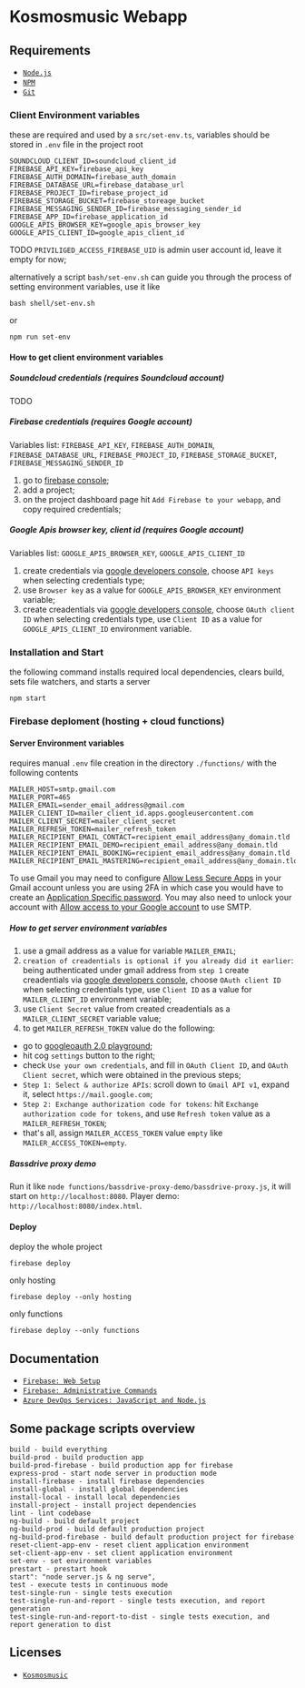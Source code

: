 # Kosmosmusic Webapp

## Requirements

- [`Node.js`](https://nodejs.org/)
- [`NPM`](https://nodejs.org/)
- [`Git`](https://git-scm.com/)

### Client Environment variables

these are required and used by a `src/set-env.ts`, variables should be stored in `.env` file in the project root

```
SOUNDCLOUD_CLIENT_ID=soundcloud_client_id
FIREBASE_API_KEY=firebase_api_key
FIREBASE_AUTH_DOMAIN=firebase_auth_domain
FIREBASE_DATABASE_URL=firebase_database_url
FIREBASE_PROJECT_ID=firebase_project_id
FIREBASE_STORAGE_BUCKET=firebase_storeage_bucket
FIREBASE_MESSAGING_SENDER_ID=firebase_messaging_sender_id
FIREBASE_APP_ID=firebase_application_id
GOOGLE_APIS_BROWSER_KEY=google_apis_browser_key
GOOGLE_APIS_CLIENT_ID=google_apis_client_id
```

TODO `PRIVILIGED_ACCESS_FIREBASE_UID` is admin user account id, leave it empty for now;

alternatively a script `bash/set-env.sh` can guide you through the process of setting environment variables, use it like

```
bash shell/set-env.sh
```

or

```
npm run set-env
```

#### How to get client environment variables

##### Soundcloud credentials (requires Soundcloud account)

TODO

##### Firebase credentials (requires Google account)

Variables list: `FIREBASE_API_KEY`, `FIREBASE_AUTH_DOMAIN`, `FIREBASE_DATABASE_URL`, `FIREBASE_PROJECT_ID`, `FIREBASE_STORAGE_BUCKET`, `FIREBASE_MESSAGING_SENDER_ID`

1. go to [firebase console](https://console.firebase.google.com);
2. add a project;
3. on the project dashboard page hit `Add Firebase to your webapp`, and copy required credentials;

##### Google Apis browser key, client id (requires Google account)

Variables list: `GOOGLE_APIS_BROWSER_KEY`, `GOOGLE_APIS_CLIENT_ID`

1. create credentials via [google developers console](https://console.developers.google.com/apis/credentials), choose `API keys` when selecting credentials type;
2. use `Browser key` as a value for `GOOGLE_APIS_BROWSER_KEY` environment variable;
3. create creadentials via [google developers console](https://console.developers.google.com/apis/credentials), choose `OAuth client ID` when selecting credentials type, use `Client ID` as a value for `GOOGLE_APIS_CLIENT_ID` environment variable.

### Installation and Start

the following command installs required local dependencies, clears build, sets file watchers, and starts a server

```
npm start
```

### Firebase deploment (hosting + cloud functions)

#### Server Environment variables

requires manual `.env` file creation in the directory `./functions/` with the following contents

```
MAILER_HOST=smtp.gmail.com
MAILER_PORT=465
MAILER_EMAIL=sender_email_address@gmail.com
MAILER_CLIENT_ID=mailer_client_id.apps.googleusercontent.com
MAILER_CLIENT_SECRET=mailer_client_secret
MAILER_REFRESH_TOKEN=mailer_refresh_token
MAILER_RECIPIENT_EMAIL_CONTACT=recipient_email_address@any_domain.tld
MAILER_RECIPIENT_EMAIL_DEMO=recipient_email_address@any_domain.tld
MAILER_RECIPIENT_EMAIL_BOOKING=recipient_email_address@any_domain.tld
MAILER_RECIPIENT_EMAIL_MASTERING=recipient_email_address@any_domain.tld
```

To use Gmail you may need to configure [Allow Less Secure Apps](https://www.google.com/settings/security/lesssecureapps) in your Gmail account unless you are using 2FA in which case you would have to create an [Application Specific password](https://security.google.com/settings/security/apppasswords). You may also need to unlock your account with [Allow access to your Google account](https://accounts.google.com/DisplayUnlockCaptcha) to use SMTP.

##### How to get server environment variables

1. use a gmail address as a value for variable `MAILER_EMAIL`;
2. `creation of creadentials is optional if you already did it earlier`: being authenticated under gmail address from `step 1` create creadentials via [google developers console](https://console.developers.google.com/apis/credentials), choose `OAuth client ID` when selecting credentials type, use `Client ID` as a value for `MAILER_CLIENT_ID` environment variable;
3. use `Client Secret` value from created creadentials as a `MAILER_CLIENT_SECRET` variable value;
4. to get `MAILER_REFRESH_TOKEN` value do the following:

- go to [googleoauth 2.0 playground](https://developers.google.com/oauthplayground);
- hit cog `settings` button to the right;
- check `Use your own credentials`, and fill in `OAuth Client ID`, and `OAuth Client secret`, which were obtained in the previous steps;
- `Step 1: Select & authorize APIs`: scroll down to `Gmail API v1`, expand it, select `https://mail.google.com`;
- `Step 2: Exchange authorization code for tokens`: hit `Exchange authorization code for tokens`, and use `Refresh token` value as a `MAILER_REFRESH_TOKEN`;
- that's all, assign `MAILER_ACCESS_TOKEN` value `empty` like `MAILER_ACCESS_TOKEN=empty`.

##### Bassdrive proxy demo

Run it like `node functions/bassdrive-proxy-demo/bassdrive-proxy.js`, it will start on `http://localhost:8080`. Player demo: `http://localhost:8080/index.html`.

#### Deploy

deploy the whole project

```
firebase deploy
```

only hosting

```
firebase deploy --only hosting
```

only functions

```
firebase deploy --only functions
```

## Documentation

- [`Firebase: Web Setup`](https://firebase.google.com/docs/web/setup)
- [`Firebase: Administrative Commands`](https://firebase.google.com/docs/cli/#administrative_commands)
- [`Azure DevOps Services: JavaScript and Node.js`](https://docs.microsoft.com/en-us/azure/devops/pipelines/languages/javascript?view=vsts&tabs=yaml)

## Some package scripts overview

```
build - build everything
build-prod - build production app
build-prod-firebase - build production app for firebase
express-prod - start node server in production mode
install-firebase - install firebase dependencies
install-global - install global dependencies
install-local - install local dependencies
install-project - install project dependencies
lint - lint codebase
ng-build - build default project
ng-build-prod - build default production project
ng-build-prod-firebase - build default production project for firebase
reset-client-app-env - reset client application environment
set-client-app-env - set client application environment
set-env - set environment variables
prestart - prestart hook
start": "node server.js & ng serve",
test - execute tests in continuous mode
test-single-run - single tests execution
test-single-run-and-report - single tests execution, and report generation
test-single-run-and-report-to-dist - single tests execution, and report generation to dist
```

## Licenses

- [`Kosmosmusic`](LICENSE)

